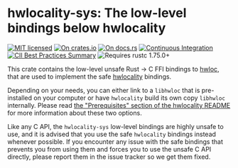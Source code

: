 # hwlocality-sys: The low-level bindings below hwlocality

[![MIT licensed](https://img.shields.io/badge/license-MIT-blue.svg)](./LICENSE)
[![On crates.io](https://img.shields.io/crates/v/hwlocality-sys.svg)](https://crates.io/crates/hwlocality-sys)
[![On docs.rs](https://docs.rs/hwlocality-sys/badge.svg)](https://docs.rs/hwlocality-sys/)
[![Continuous Integration](https://img.shields.io/github/actions/workflow/status/HadrienG2/hwlocality/ci.yml?branch=main)](https://github.com/HadrienG2/hwlocality/actions?query=workflow%3A%22Continuous+Integration%22)
[![CII Best Practices Summary](https://img.shields.io/cii/summary/7876)](https://www.bestpractices.dev/en/projects/7876)
![Requires rustc 1.75.0+](https://img.shields.io/badge/rustc-1.75.0+-lightgray.svg)

This crate contains the low-level unsafe Rust -> C FFI bindings to
[hwloc](http://www.open-mpi.org/projects/hwloc), that are used to implement the
safe [hwlocality](https://github.com/HadrienG2/hwlocality) bindings.

Depending on your needs, you can either link to a `libhwloc` that is
pre-installed on your computer or have `hwlocality` build its own copy
`libhwloc` internally. Please read [the "Prerequisites" section of the
hwlocality README](https://github.com/HadrienG2/hwlocality#prerequisites) for
more information about these two options.

Like any C API, the `hwlocality-sys` low-level bindings are highly unsafe to
use, and it is advised that you use the safe `hwlocality` bindings instead
whenever possible. If you encounter any issue with the safe bindings that
prevents you from using them and forces you to use the unsafe C API directly,
please report them in the issue tracker so we get them fixed.
